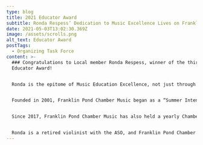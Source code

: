 ```yaml
---
type: blog
title: 2021 Educator Award
subtitle: Ronda Respess’ Dedication to Music Excellence Lives on Franklin Pond Road
date: 2021-05-03T13:02:30.369Z
image: /assets/scrolls.png
alt_text: Educator Award
postTags:
  - Organizing Task Force
content: >-
  ### Congratulations to Local member Ronda Respess, winner of the third annual
  Educator Award!


  Ronda is the epitome of Music Education Excellence, not just through her previous work with the Atlanta Symphony Orchestra Talent Development Program, but through her continued dedication to strengthening the skills of young musicians through Franklin Pond Chamber Music. As part of this award, the OTF is granting her $500 to contribute to a music education cause of her choice. More information will be available on this through our blog later this month. 


  Founded in 2001, Franklin Pond Chamber Music began as a “Summer Intensive Program after realizing Atlanta’s need for a high quality summer program for serious string students”. From there, the program quickly grew into a year-round study of chamber music, enriching the lives of young musicians and allowing them to not only broaden their own horizons, but also bring the joy of music to their communities. 


  Since 2017, Franklin Pond Chamber Music has also held a yearly Chamber Music Competition, providing an opportunity to reward students for their music excellence. 


  Ronda is a retired violinist with the ASO, and Franklin Pond Chamber Music has garnered national attention for her students and intensive programs (affectionately named after the street where the program began).
---
```

